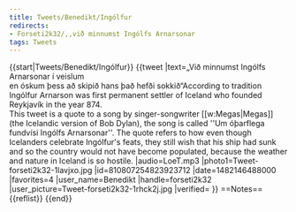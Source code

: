 ```yaml
---
title: Tweets/Benedikt/Ingólfur
redirects:
- Forseti2k32/,,við minnumst Ingólfs Arnarsonar
tags: Tweets
---
```


{{start|Tweets/Benedikt/Ingólfur}}
<level b1/>
{{tweet
|text=„Við minnumst Ingólfs Arnarsonar í veislum<br>
en óskum þess að skipið hans það hefði sokkið“<ref>According to tradition Ingólfur Arnarson was first permanent settler of Iceland who founded Reykjavík in the year 874. <br/>
This tweet is a quote to a song by singer-songwriter [[w:Megas|Megas]] (the Icelandic version of Bob Dylan), the song is called ''Um óþarflega fundvísi Ingólfs Arnarsonar''. The quote refers to how even though Icelanders celebrate Ingólfur's feats, they still wish that his ship had sunk and so the country would not have become populated, because the weather and nature in Iceland is so hostile.</ref>
|audio=LoeT.mp3
|photo1=Tweet-forseti2k32-1lavjxo.jpg
|id=810807254823923712
|date=1482146488000
|favorites=4
|user_name=Benedikt
|handle=forseti2k32
|user_picture=Tweet-forseti2k32-1rhck2j.jpg
|verified=
}}
==Notes==
{{reflist}}
{{end}}

